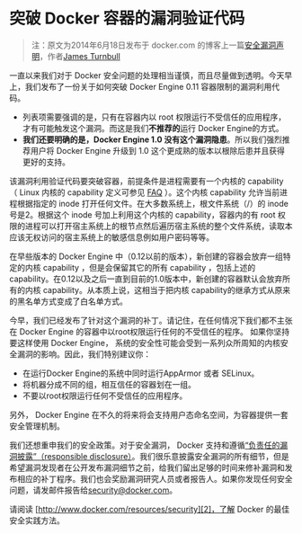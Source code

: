 # 突破 Docker 容器的漏洞验证代码

> 注：原文为2014年6月18日发布于 docker.com 的博客上一篇[安全漏洞声明](http://blog.docker.com/2014/06/docker-container-breakout-proof-of-concept-exploit/)，作者[James Turnbull](http://blog.docker.com/author/james/)

一直以来我们对于 Docker 安全问题的处理相当谨慎，而且尽量做到透明。今天早上，我们发布了一份关于如何突破 Docker Engine 0.11 容器限制的漏洞利用代码。

 - 列表项需要强调的是，只有在容器内以 root 权限运行不受信任的应用程序，才有可能触发这个漏洞。而这是我们**不推荐的**运行 Docker Engine的方式。
 - **我们还要明确的是，Docker Engine 1.0 没有这个漏洞隐患**。所以我们强烈推荐用户将 Docker Engine 升级到 1.0 这个更成熟的版本以根除后患并且获得更好的支持。

该漏洞利用验证代码要突破容器，前提条件是进程需要有一个内核的  capability （ Linux 内核的 capability 定义可参见 [FAQ][3] ）。这个内核 capability 允许当前进程根据指定的 inode  打开任何文件。在大多数系统上，根文件系统（/）的 inode 号是2。根据这个 inode 号加上利用这个内核的 capability，容器内的有 root 权限的进程可以打开宿主系统上的根节点然后遍历宿主系统的整个文件系统，读取本应该无权访问的宿主系统上的敏感信息例如用户密码等等。

在早些版本的 Docker Engine  中（0.12以前的版本），新创建的容器会放弃一组特定的内核 capability ，但是会保留其它的所有 capability ，包括上述的 capability。在0.12以及之后一直到目前的1.0版本中，新创建的容器默认会放弃所有的内核 capability。从本质上说，这相当于把内核 capability的继承方式从原来的黑名单方式变成了白名单方式。

今早，我们已经发布了针对这个漏洞的补丁。请记住，在任何情况下我们都不主张在 Docker Engine 的容器中以root权限运行任何的不受信任的程序。 如果你坚持要这样使用 Docker Engine， 系统的安全性可能会受到一系列众所周知的内核安全漏洞的影响。因此，我们特别建议你：

 - 在运行Docker Engine的系统中同时运行AppArmor 或者 SELinux。
 - 将机器分成不同的组，相互信任的容器划在一组。
 - 不要以root权限运行任何不受信任的应用程序。

另外， Docker Engine  在不久的将来将会支持用户态命名空间，为容器提供一套安全管理机制。

我们还想重申我们的安全政策。对于安全漏洞， Docker  支持和遵循[“负责任的漏洞披露”（responsible disclosure）][1]。我们很乐意披露安全漏洞的所有细节，但是希望漏洞发现者在公开发布漏洞细节之前，给我们留出足够的时间来修补漏洞和发布相应的补丁程序。我们也会奖励漏洞研究人员或者报告人。如果你发现任何安全问题，请发邮件报告给<security@docker.com>。

请阅读 [http://www.docker.com/resources/security][2]，了解 Docker 的最佳安全实践方法。


  [1]: http://en.wikipedia.org/wiki/Responsible_disclosure
  [2]: http://www.docker.com/resources/security
  [3]: https://www.kernel.org/pub/linux/libs/security/linux-privs/kernel-2.2/capfaq-0.2.txt
